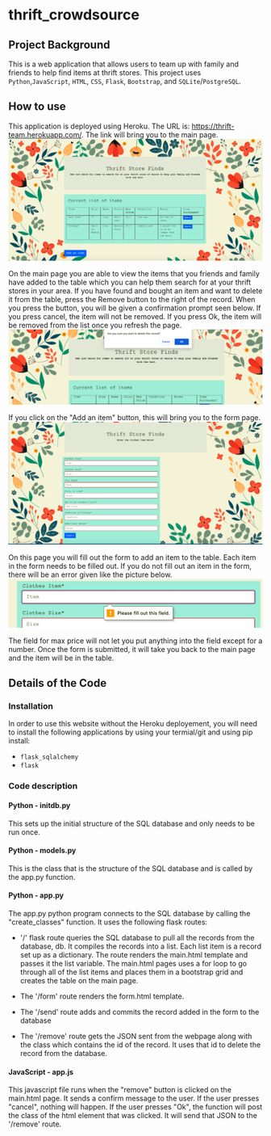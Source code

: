 # thrift_crowdsource

## Project Background
This is a web application that allows users to team up with family and friends to help find items at thrift stores. This project uses `Python`,`JavaScript`, `HTML`, `CSS`, `Flask`, `Bootstrap`, and `SQLite`/`PostgreSQL`. 

## How to use
This application is deployed using Heroku. The URL is: https://thrift-team.herokuapp.com/. The link will bring you to the main page.
![main page](images/main.png)

On the main page you are able to view the items that you friends and family have added to the table which you can help them search for at your thrift stores in your area. If you have found and bought an item and want to delete it from the table, press the Remove button to the right of the record. When you press the button, you will be given a confirmation prompt seen below. If you press cancel, the item will not be removed. If you press Ok, the item will be removed from the list once you refresh the page.
![remove record](images/delete_record.png)

If you click on the "Add an item" button, this will bring you to the form page. 
![form page](images/form.png)

On this page you will fill out the form to add an item to the table. Each item in the form needs to be filled out. If you do not fill out an item in the form, there will be an error given like the picture below. 
![field not filled](images/fill_field_error.png)

The field for max price will not let you put anything into the field except for a number. Once the form is submitted, it will take you back to the main page and the item will be in the table.

## Details of the Code
### Installation
In order to use this website without the Heroku deployement, you will need to install the following applications by using your termial/git and using pip install:
- `flask_sqlalchemy`
- `flask`

### Code description
#### Python - initdb.py
This sets up the initial structure of the SQL database and only needs to be run once.

#### Python - models.py
This is the class that is the structure of the SQL database and is called by the app.py function.

#### Python - app.py
The app.py python program connects to the SQL database by calling the "create_classes" function. It uses the following flask routes:

- '/' flask route queries the SQL database to pull all the records from the database, db. It compiles the records into a list. Each list item is a record set up as a dictionary. The route renders the main.html template and passes it the list variable. The main.html pages uses a for loop to go through all of the list items and places them in a bootstrap grid and creates the table on the main page. 

- The '/form' route renders the form.html template.

- The '/send' route adds and commits the record added in the form to the database

- The '/remove' route gets the JSON sent from the webpage along with the class which contains the id of the record. It uses that id to delete the record from the database.

#### JavaScript - app.js
This javascript file runs when the "remove" button is clicked on the main.html page. It sends a confirm message to the user. If the user presses "cancel", nothing will happen. If the user presses "Ok", the function will post the class of the html element that was clicked. It will send that JSON to the '/remove' route.
